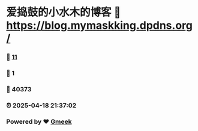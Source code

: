 # 爱捣鼓的小水木的博客 :link: https://blog.mymaskking.dpdns.org/ 
### :page_facing_up: [11](https://blog.mymaskking.dpdns.org//tag.html) 
### :speech_balloon: 1 
### :hibiscus: 40373 
### :alarm_clock: 2025-04-18 21:37:02 
### Powered by :heart: [Gmeek](https://github.com/Meekdai/Gmeek)
